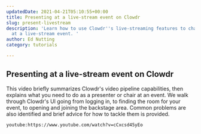 ```yaml
---
updatedDate: 2021-04-21T05:10:55+00:00
title: Presenting at a live-stream event on Clowdr
slug: present-livestream
description: 'Learn how to use Clowdr''s live-streaming features to chair or present
  at a live-stream event. '
author: Ed Nutting
category: tutorials

---
```

## Presenting at a live-stream event on Clowdr

This video briefly summarizes Clowdr's video pipeline capabilities, then explains what you need to do as a presenter or chair at an event. We walk through Clowdr's UI going from logging in, to finding the room for your event, to opening and joining the backstage area. Common problems are also identified and brief advice for how to tackle them is provided.

    youtube:https://www.youtube.com/watch?v=cCxcsd45yEo